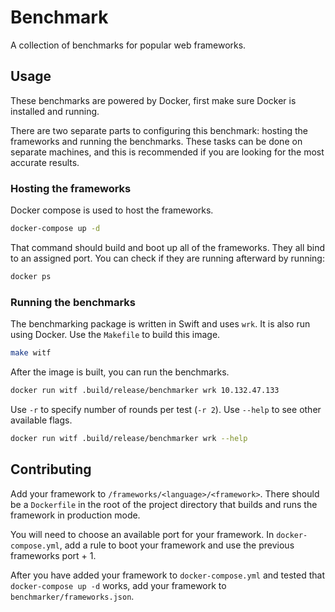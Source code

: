 # Benchmark

A collection of benchmarks for popular web frameworks.


## Usage

These benchmarks are powered by Docker, first make sure Docker is installed and running.

There are two separate parts to configuring this benchmark: hosting the frameworks and running the benchmarks.
These tasks can be done on separate machines, and this is recommended if you are looking for the most accurate results.

### Hosting the frameworks

Docker compose is used to host the frameworks.

```sh
docker-compose up -d
```

That command should build and boot up all of the frameworks. They all bind to an assigned port. You can check if they are running afterward by running:

```sh
docker ps
```

### Running the benchmarks

The benchmarking package is written in Swift and uses `wrk`. It is also run using Docker. Use the `Makefile` to build this image.

```sh
make witf
```

After the image is built, you can run the benchmarks.

```sh
docker run witf .build/release/benchmarker wrk 10.132.47.133
```

Use `-r` to specify number of rounds per test (`-r 2`). Use `--help` to see other available flags.

```sh
docker run witf .build/release/benchmarker wrk --help
```

## Contributing

Add your framework to `/frameworks/<language>/<framework>`. There should be a `Dockerfile` in the root of the project directory that builds and runs the framework in production mode. 

You will need to choose an available port for your framework. In `docker-compose.yml`, add a rule to boot your framework and use the previous frameworks port + 1.

After you have added your framework to `docker-compose.yml` and tested that `docker-compose up -d` works, add your framework to `benchmarker/frameworks.json`. 
